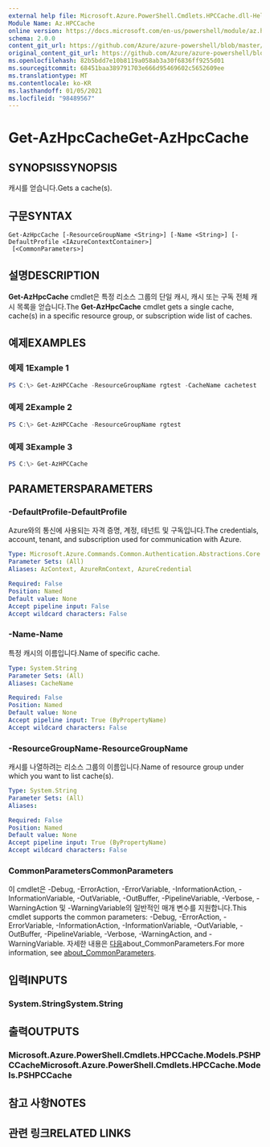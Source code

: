 ```yaml
---
external help file: Microsoft.Azure.PowerShell.Cmdlets.HPCCache.dll-Help.xml
Module Name: Az.HPCCache
online version: https://docs.microsoft.com/en-us/powershell/module/az.hpccache/get-azhpccache
schema: 2.0.0
content_git_url: https://github.com/Azure/azure-powershell/blob/master/src/HPCCache/HPCCache/help/Get-AzHpcCache.md
original_content_git_url: https://github.com/Azure/azure-powershell/blob/master/src/HPCCache/HPCCache/help/Get-AzHpcCache.md
ms.openlocfilehash: 82b5bdd7e10b8119a058ab3a30f6836ff9255d01
ms.sourcegitcommit: 68451baa389791703e666d95469602c5652609ee
ms.translationtype: MT
ms.contentlocale: ko-KR
ms.lasthandoff: 01/05/2021
ms.locfileid: "98489567"
---
```

# <span data-ttu-id="389a2-101">Get-AzHpcCache</span><span class="sxs-lookup"><span data-stu-id="389a2-101">Get-AzHpcCache</span></span>

## <span data-ttu-id="389a2-102">SYNOPSIS</span><span class="sxs-lookup"><span data-stu-id="389a2-102">SYNOPSIS</span></span>
<span data-ttu-id="389a2-103">캐시를 얻습니다.</span><span class="sxs-lookup"><span data-stu-id="389a2-103">Gets a cache(s).</span></span>

## <span data-ttu-id="389a2-104">구문</span><span class="sxs-lookup"><span data-stu-id="389a2-104">SYNTAX</span></span>

```
Get-AzHpcCache [-ResourceGroupName <String>] [-Name <String>] [-DefaultProfile <IAzureContextContainer>]
 [<CommonParameters>]
```

## <span data-ttu-id="389a2-105">설명</span><span class="sxs-lookup"><span data-stu-id="389a2-105">DESCRIPTION</span></span>
<span data-ttu-id="389a2-106">**Get-AzHpcCache** cmdlet은 특정 리소스 그룹의 단일 캐시, 캐시 또는 구독 전체 캐시 목록을 얻습니다.</span><span class="sxs-lookup"><span data-stu-id="389a2-106">The **Get-AzHpcCache** cmdlet gets a single cache, cache(s) in a specific resource group, or subscription wide list of caches.</span></span>

## <span data-ttu-id="389a2-107">예제</span><span class="sxs-lookup"><span data-stu-id="389a2-107">EXAMPLES</span></span>

### <span data-ttu-id="389a2-108">예제 1</span><span class="sxs-lookup"><span data-stu-id="389a2-108">Example 1</span></span>
```powershell
PS C:\> Get-AzHPCCache -ResourceGroupName rgtest -CacheName cachetest
```

### <span data-ttu-id="389a2-109">예제 2</span><span class="sxs-lookup"><span data-stu-id="389a2-109">Example 2</span></span>
```powershell
PS C:\> Get-AzHPCCache -ResourceGroupName rgtest
```

### <span data-ttu-id="389a2-110">예제 3</span><span class="sxs-lookup"><span data-stu-id="389a2-110">Example 3</span></span>
```powershell
PS C:\> Get-AzHPCCache
```

## <span data-ttu-id="389a2-111">PARAMETERS</span><span class="sxs-lookup"><span data-stu-id="389a2-111">PARAMETERS</span></span>

### <span data-ttu-id="389a2-112">-DefaultProfile</span><span class="sxs-lookup"><span data-stu-id="389a2-112">-DefaultProfile</span></span>
<span data-ttu-id="389a2-113">Azure와의 통신에 사용되는 자격 증명, 계정, 테넌트 및 구독입니다.</span><span class="sxs-lookup"><span data-stu-id="389a2-113">The credentials, account, tenant, and subscription used for communication with Azure.</span></span>

```yaml
Type: Microsoft.Azure.Commands.Common.Authentication.Abstractions.Core.IAzureContextContainer
Parameter Sets: (All)
Aliases: AzContext, AzureRmContext, AzureCredential

Required: False
Position: Named
Default value: None
Accept pipeline input: False
Accept wildcard characters: False
```

### <span data-ttu-id="389a2-114">-Name</span><span class="sxs-lookup"><span data-stu-id="389a2-114">-Name</span></span>
<span data-ttu-id="389a2-115">특정 캐시의 이름입니다.</span><span class="sxs-lookup"><span data-stu-id="389a2-115">Name of specific cache.</span></span>

```yaml
Type: System.String
Parameter Sets: (All)
Aliases: CacheName

Required: False
Position: Named
Default value: None
Accept pipeline input: True (ByPropertyName)
Accept wildcard characters: False
```

### <span data-ttu-id="389a2-116">-ResourceGroupName</span><span class="sxs-lookup"><span data-stu-id="389a2-116">-ResourceGroupName</span></span>
<span data-ttu-id="389a2-117">캐시를 나열하려는 리소스 그룹의 이름입니다.</span><span class="sxs-lookup"><span data-stu-id="389a2-117">Name of resource group under which you want to list cache(s).</span></span>

```yaml
Type: System.String
Parameter Sets: (All)
Aliases:

Required: False
Position: Named
Default value: None
Accept pipeline input: True (ByPropertyName)
Accept wildcard characters: False
```

### <span data-ttu-id="389a2-118">CommonParameters</span><span class="sxs-lookup"><span data-stu-id="389a2-118">CommonParameters</span></span>
<span data-ttu-id="389a2-119">이 cmdlet은 -Debug, -ErrorAction, -ErrorVariable, -InformationAction, -InformationVariable, -OutVariable, -OutBuffer, -PipelineVariable, -Verbose, -WarningAction 및 -WarningVariable의 일반적인 매개 변수를 지원합니다.</span><span class="sxs-lookup"><span data-stu-id="389a2-119">This cmdlet supports the common parameters: -Debug, -ErrorAction, -ErrorVariable, -InformationAction, -InformationVariable, -OutVariable, -OutBuffer, -PipelineVariable, -Verbose, -WarningAction, and -WarningVariable.</span></span> <span data-ttu-id="389a2-120">자세한 내용은 [다음](http://go.microsoft.com/fwlink/?LinkID=113216)about_CommonParameters.</span><span class="sxs-lookup"><span data-stu-id="389a2-120">For more information, see [about_CommonParameters](http://go.microsoft.com/fwlink/?LinkID=113216).</span></span>

## <span data-ttu-id="389a2-121">입력</span><span class="sxs-lookup"><span data-stu-id="389a2-121">INPUTS</span></span>

### <span data-ttu-id="389a2-122">System.String</span><span class="sxs-lookup"><span data-stu-id="389a2-122">System.String</span></span>

## <span data-ttu-id="389a2-123">출력</span><span class="sxs-lookup"><span data-stu-id="389a2-123">OUTPUTS</span></span>

### <span data-ttu-id="389a2-124">Microsoft.Azure.PowerShell.Cmdlets.HPCCache.Models.PSHPCCache</span><span class="sxs-lookup"><span data-stu-id="389a2-124">Microsoft.Azure.PowerShell.Cmdlets.HPCCache.Models.PSHPCCache</span></span>

## <span data-ttu-id="389a2-125">참고 사항</span><span class="sxs-lookup"><span data-stu-id="389a2-125">NOTES</span></span>

## <span data-ttu-id="389a2-126">관련 링크</span><span class="sxs-lookup"><span data-stu-id="389a2-126">RELATED LINKS</span></span>
